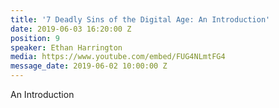 ```yaml
---
title: '7 Deadly Sins of the Digital Age: An Introduction'
date: 2019-06-03 16:20:00 Z
position: 9
speaker: Ethan Harrington
media: https://www.youtube.com/embed/FUG4NLmtFG4
message_date: 2019-06-02 10:00:00 Z
---
```


An Introduction